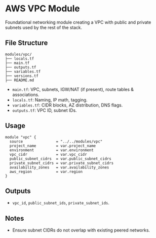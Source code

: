 # AWS VPC Module

Foundational networking module creating a VPC with public and private subnets used by the rest of the stack.

## File Structure
```
modules/vpc/
├── locals.tf
├── main.tf
├── outputs.tf
├── variables.tf
├── versions.tf
├── README.md
```
- `main.tf`: VPC, subnets, IGW/NAT (if present), route tables & associations.
- `locals.tf`: Naming, IP math, tagging.
- `variables.tf`: CIDR blocks, AZ distribution, DNS flags.
- `outputs.tf`: VPC ID, subnet IDs.

## Usage
```hcl
module "vpc" {
  source               = "../../modules/vpc"
  project_name         = var.project_name
  environment          = var.environment
  vpc_cidr             = var.vpc_cidr
  public_subnet_cidrs  = var.public_subnet_cidrs
  private_subnet_cidrs = var.private_subnet_cidrs
  availability_zones   = var.availability_zones
  aws_region           = var.region
}
```

## Outputs
- `vpc_id`, `public_subnet_ids`, `private_subnet_ids`.

## Notes
- Ensure subnet CIDRs do not overlap with existing peered networks.
